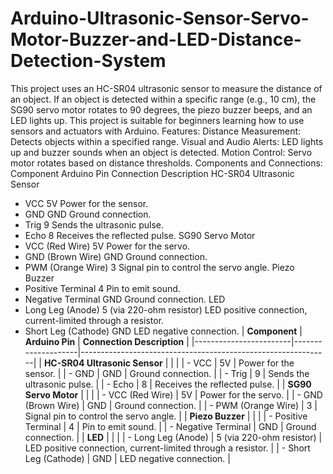 # Arduino-Ultrasonic-Sensor-Servo-Motor-Buzzer-and-LED-Distance-Detection-System
This project uses an HC-SR04 ultrasonic sensor to measure the distance of an object. If an object is detected within a specific range (e.g., 10 cm), the SG90 servo motor rotates to 90 degrees, the piezo buzzer beeps, and an LED lights up. This project is suitable for beginners learning how to use sensors and actuators with Arduino.
Features:
Distance Measurement: Detects objects within a specified range.
Visual and Audio Alerts: LED lights up and buzzer sounds when an object is detected.
Motion Control: Servo motor rotates based on distance thresholds.
Components and Connections:
Component	Arduino Pin	Connection Description
HC-SR04 Ultrasonic Sensor		
- VCC	5V	Power for the sensor.
- GND	GND	Ground connection.
- Trig	9	Sends the ultrasonic pulse.
- Echo	8	Receives the reflected pulse.
SG90 Servo Motor		
- VCC (Red Wire)	5V	Power for the servo.
- GND (Brown Wire)	GND	Ground connection.
- PWM (Orange Wire)	3	Signal pin to control the servo angle.
Piezo Buzzer		
- Positive Terminal	4	Pin to emit sound.
- Negative Terminal	GND	Ground connection.
LED		
- Long Leg (Anode)	5 (via 220-ohm resistor)	LED positive connection, current-limited through a resistor.
- Short Leg (Cathode)	GND	LED negative connection.
| **Component**         | **Arduino Pin**    | **Connection Description**                                    |
|------------------------|--------------------|--------------------------------------------------------------|
| **HC-SR04 Ultrasonic Sensor** |                |                                                              |
| - VCC                  | 5V                 | Power for the sensor.                                        |
| - GND                  | GND                | Ground connection.                                           |
| - Trig                 | 9                  | Sends the ultrasonic pulse.                                  |
| - Echo                 | 8                  | Receives the reflected pulse.                                |
| **SG90 Servo Motor**   |                    |                                                              |
| - VCC (Red Wire)       | 5V                 | Power for the servo.                                         |
| - GND (Brown Wire)     | GND                | Ground connection.                                           |
| - PWM (Orange Wire)    | 3                  | Signal pin to control the servo angle.                       |
| **Piezo Buzzer**       |                    |                                                              |
| - Positive Terminal    | 4                  | Pin to emit sound.                                           |
| - Negative Terminal    | GND                | Ground connection.                                           |
| **LED**                |                    |                                                              |
| - Long Leg (Anode)     | 5 (via 220-ohm resistor) | LED positive connection, current-limited through a resistor. |
| - Short Leg (Cathode)  | GND                | LED negative connection.                                     |
